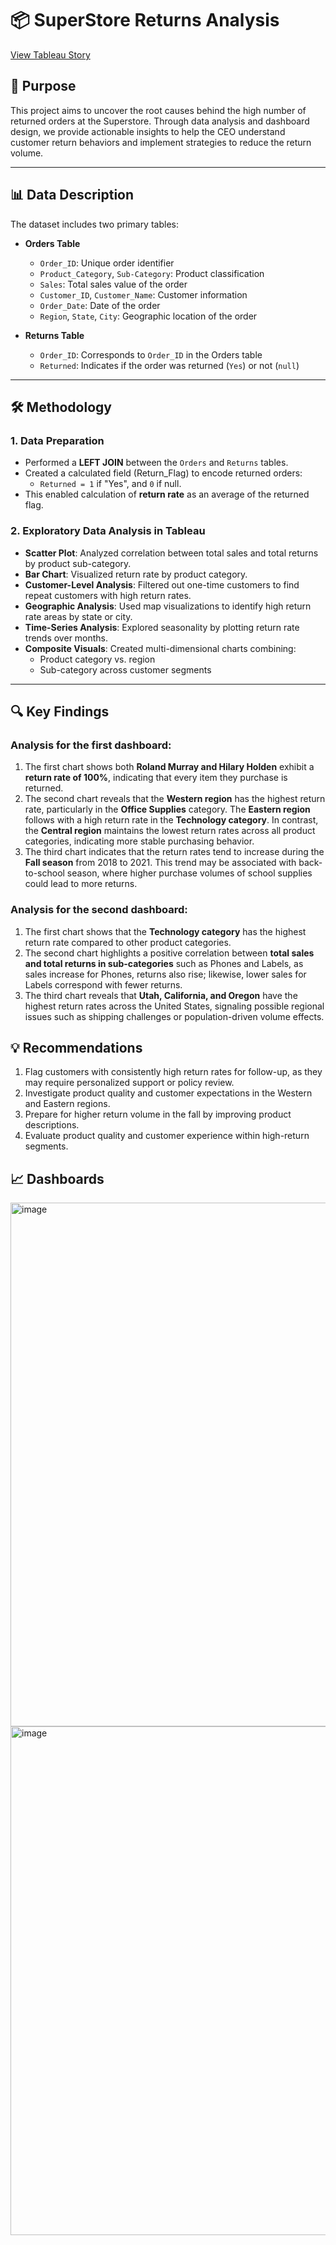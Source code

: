 # 📦 SuperStore Returns Analysis
[View Tableau Story](https://public.tableau.com/app/profile/bushra.abukarn5239/viz/Book2_17505217924420/ReturnRateTrendsDashboard?publish=yes)

## 📌 Purpose
This project aims to uncover the root causes behind the high number of returned orders at the Superstore. Through data analysis and dashboard design, we provide actionable insights to help the CEO understand customer return behaviors and implement strategies to reduce the return volume.

---

## 📊 Data Description

The dataset includes two primary tables:

- **Orders Table**
  - `Order_ID`: Unique order identifier  
  - `Product_Category`, `Sub-Category`: Product classification  
  - `Sales`: Total sales value of the order  
  - `Customer_ID`, `Customer_Name`: Customer information  
  - `Order_Date`: Date of the order  
  - `Region`, `State`, `City`: Geographic location of the order  

- **Returns Table**
  - `Order_ID`: Corresponds to `Order_ID` in the Orders table  
  - `Returned`: Indicates if the order was returned (`Yes`) or not (`null`)  

---

## 🛠️ Methodology
### 1. Data Preparation

- Performed a **LEFT JOIN** between the `Orders` and `Returns` tables.  
- Created a calculated field (Return_Flag) to encode returned orders:  
  - `Returned = 1` if "Yes", and `0` if null.  
- This enabled calculation of **return rate** as an average of the returned flag.

### 2. Exploratory Data Analysis in Tableau

- **Scatter Plot**: Analyzed correlation between total sales and total returns by product sub-category.  
- **Bar Chart**: Visualized return rate by product category.  
- **Customer-Level Analysis**: Filtered out one-time customers to find repeat customers with high return rates.  
- **Geographic Analysis**: Used map visualizations to identify high return rate areas by state or city.  
- **Time-Series Analysis**: Explored seasonality by plotting return rate trends over months.  
- **Composite Visuals**: Created multi-dimensional charts combining:
  - Product category vs. region
  - Sub-category across customer segments
 
---
## 🔍 Key Findings
### Analysis for the first dashboard:
1. The first chart shows both **Roland Murray and Hilary Holden** exhibit a **return rate of 100%**, indicating that every item they purchase is returned. 
2. The second chart reveals that the **Western region** has the highest return rate, particularly in the **Office Supplies** category. The **Eastern region** follows with a high return rate in the **Technology category**. In contrast, the **Central region** maintains the lowest return rates across all product categories, indicating more stable purchasing behavior. 
3. The third chart indicates that the return rates tend to increase during the **Fall season** from 2018 to 2021. This trend may be associated with back-to-school season, where higher purchase volumes of school supplies could lead to more returns.
   
### Analysis for the second dashboard: 
1. The first chart shows that the **Technology category** has the highest return rate compared to other product categories. 
2. The second chart highlights a positive correlation between **total sales and total returns in sub-categories** such as Phones and Labels, as sales increase for Phones, returns also rise; likewise, lower sales for Labels correspond with fewer returns. 
3. The third chart reveals that **Utah, California, and Oregon** have the highest return rates across the United States, signaling possible regional issues such as shipping challenges or population-driven volume effects. 

## 💡 Recommendations
1. Flag customers with consistently high return rates for follow-up, as they may require personalized support or policy review. 
2. Investigate product quality and customer expectations in the Western and Eastern regions. 
3. Prepare for higher return volume in the fall by improving product descriptions. 
4. Evaluate product quality and customer experience within high-return segments.
## 📈 Dashboards 
<img width="1092" height="838" alt="image" src="https://github.com/user-attachments/assets/79147d31-b83b-4470-869a-79338591b182" />

<img width="1071" height="814" alt="image" src="https://github.com/user-attachments/assets/9b57be8f-ba5a-42dc-95eb-5a2dceaa26e3" />
